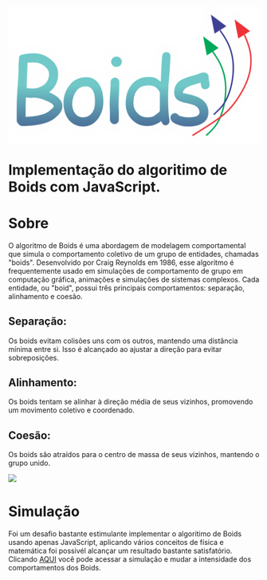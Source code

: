 <h1>
    <img src="Boids.png">
    <p>Implementação do algoritimo de Boids com JavaScript.</p>
</h1>

# Sobre

O algoritmo de Boids é uma abordagem de modelagem comportamental que simula o comportamento coletivo de um grupo de entidades, chamadas "boids". Desenvolvido por Craig Reynolds em 1986, esse algoritmo é frequentemente usado em simulações de comportamento de grupo em computação gráfica, animações e simulações de sistemas complexos.
Cada entidade, ou "boid", possui três principais comportamentos: separação, alinhamento e coesão.

## Separação:
 Os boids evitam colisões uns com os outros, mantendo uma distância mínima entre si. Isso é alcançado ao ajustar a direção para evitar sobreposições.

## Alinhamento:
 Os boids tentam se alinhar à direção média de seus vizinhos, promovendo um movimento coletivo e coordenado.

## Coesão:
 Os boids são atraídos para o centro de massa de seus vizinhos, mantendo o grupo unido.

<img src="Boids.gif"/>

# Simulação

Foi um desafio bastante estimulante implementar o algoritimo de Boids usando apenas JavaScript, aplicando vários conceitos de física e matemática foi possivél alcançar um resultado bastante satisfatório. Clicando <a href="https://imfernandes23.github.io/Boids_JS/">AQUI</a> você pode acessar a simulação e mudar a intensidade dos comportamentos dos Boids.